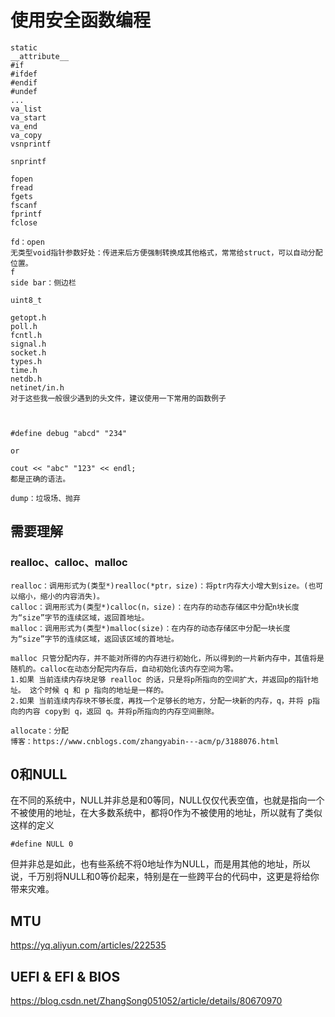 # 使用安全函数编程

```
static
__attribute__
#if
#ifdef
#endif
#undef
...
va_list
va_start
va_end
va_copy
vsnprintf

snprintf

fopen
fread
fgets
fscanf
fprintf
fclose

fd：open
无类型void指针参数好处：传进来后方便强制转换成其他格式，常常给struct，可以自动分配位置。
f
side bar：侧边栏

uint8_t

getopt.h
poll.h
fcntl.h
signal.h
socket.h
types.h
time.h
netdb.h
netinet/in.h
对于这些我一般很少遇到的头文件，建议使用一下常用的函数例子



#define debug "abcd" "234"

or

cout << "abc" "123" << endl;
都是正确的语法。

dump：垃圾场、抛弃
```


## 需要理解

### realloc、calloc、malloc
```
realloc：调用形式为(类型*)realloc(*ptr，size)：将ptr内存大小增大到size。(也可以缩小，缩小的内容消失)。
calloc：调用形式为(类型*)calloc(n，size)：在内存的动态存储区中分配n块长度为“size”字节的连续区域，返回首地址。
malloc：调用形式为(类型*)malloc(size)：在内存的动态存储区中分配一块长度为“size”字节的连续区域，返回该区域的首地址。

malloc 只管分配内存，并不能对所得的内存进行初始化，所以得到的一片新内存中，其值将是随机的。calloc在动态分配完内存后，自动初始化该内存空间为零。
1.如果 当前连续内存块足够 realloc 的话，只是将p所指向的空间扩大，并返回p的指针地址。 这个时候 q 和 p 指向的地址是一样的。
2.如果 当前连续内存块不够长度，再找一个足够长的地方，分配一块新的内存，q，并将 p指向的内容 copy到 q，返回 q。并将p所指向的内存空间删除。

allocate：分配
博客：https://www.cnblogs.com/zhangyabin---acm/p/3188076.html
```
## 0和NULL

在不同的系统中，NULL并非总是和0等同，NULL仅仅代表空值，也就是指向一个不被使用的地址，在大多数系统中，都将0作为不被使用的地址，所以就有了类似这样的定义
```
#define NULL 0
```
但并非总是如此，也有些系统不将0地址作为NULL，而是用其他的地址，所以说，千万别将NULL和0等价起来，特别是在一些跨平台的代码中，这更是将给你带来灾难。

## MTU
https://yq.aliyun.com/articles/222535

## UEFI  &  EFI  &  BIOS
https://blog.csdn.net/ZhangSong051052/article/details/80670970




